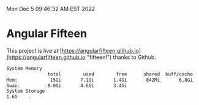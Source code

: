 Mon Dec  5 09:46:32 AM EST 2022

# Angular Fifteen


This project is live at [https://angularfifteen.github.io](https://angularfifteen.github.io "fifteen!") thanks to Github.

```bash
System Memory
               total        used        free      shared  buff/cache   available
Mem:            15Gi       7.1Gi       1.4Gi       842Mi       6.8Gi       7.0Gi
Swap:          8.0Gi       4.6Gi       3.4Gi
System Storage
1.6G	.
```
```bash
